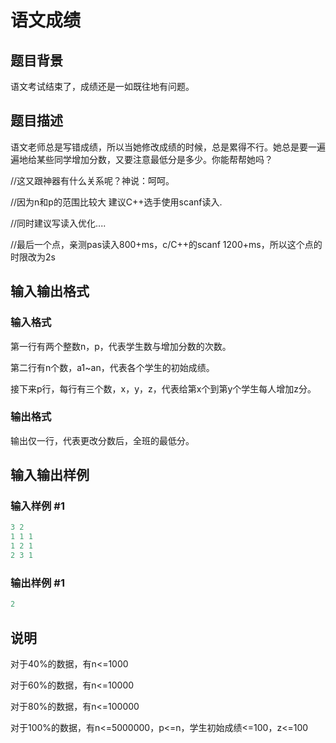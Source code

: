 # 语文成绩

## 题目背景

语文考试结束了，成绩还是一如既往地有问题。

## 题目描述

语文老师总是写错成绩，所以当她修改成绩的时候，总是累得不行。她总是要一遍遍地给某些同学增加分数，又要注意最低分是多少。你能帮帮她吗？

//这又跟神器有什么关系呢？神说：呵呵。

//因为n和p的范围比较大 建议C++选手使用scanf读入.

//同时建议写读入优化....

//最后一个点，亲测pas读入800+ms，c/C++的scanf 1200+ms，所以这个点的时限改为2s

## 输入输出格式

### 输入格式

第一行有两个整数n，p，代表学生数与增加分数的次数。

第二行有n个数，a1~an，代表各个学生的初始成绩。

接下来p行，每行有三个数，x，y，z，代表给第x个到第y个学生每人增加z分。

### 输出格式

输出仅一行，代表更改分数后，全班的最低分。

## 输入输出样例

### 输入样例 #1

```cpp
3 2
1 1 1
1 2 1
2 3 1
```


### 输出样例 #1

```cpp
2

```
## 说明

对于40%的数据，有n<=1000

对于60%的数据，有n<=10000

对于80%的数据，有n<=100000

对于100%的数据，有n<=5000000，p<=n，学生初始成绩<=100，z<=100

